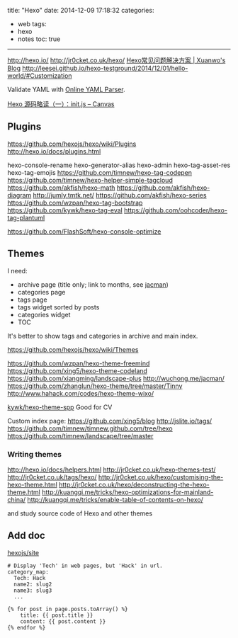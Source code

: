 title: "Hexo"
date: 2014-12-09 17:18:32
categories:
- web
tags:
- hexo
- notes
toc: true
---

http://hexo.io/
http://jr0cket.co.uk/hexo/
[Hexo常见问题解决方案 | Xuanwo's Blog](http://xuanwo.org/2014/08/14/hexo-usual-problem/)
http://leesei.github.io/hexo-testground/2014/12/01/hello-world/#Customization

Validate YAML with [Online YAML Parser](http://yaml-online-parser.appspot.com/).

[Hexo 源码略读（一）：init.js – Canvas](http://cinvro.com/post/hexo-source-1/)

<!-- more -->

## Plugins

https://github.com/hexojs/hexo/wiki/Plugins
http://hexo.io/docs/plugins.html

hexo-console-rename
hexo-generator-alias
hexo-admin
hexo-tag-asset-res
hexo-tag-emojis
https://github.com/timnew/hexo-tag-codepen
https://github.com/timnew/hexo-helper-simple-tagcloud
https://github.com/akfish/hexo-math
https://github.com/akfish/hexo-diagram http://jumly.tmtk.net/
https://github.com/akfish/hexo-series
https://github.com/wzpan/hexo-tag-bootstrap
https://github.com/kywk/hexo-tag-eval
https://github.com/oohcoder/hexo-tag-plantuml

https://github.com/FlashSoft/hexo-console-optimize

## Themes

I need: 
- archive page (title only; link to months, see [jacman](http://wuchong.me/jacman/archives/))
- categories page
- tags page
- tags widget sorted by posts
- categories widget
- TOC

It's better to show tags and categories in archive and main index.

https://github.com/hexojs/hexo/wiki/Themes

https://github.com/wzpan/hexo-theme-freemind
https://github.com/xing5/hexo-theme-codeland
https://github.com/xiangming/landscape-plus
http://wuchong.me/jacman/
https://github.com/zhanglun/hexo-theme/tree/master/Tinny
http://www.hahack.com/codes/hexo-theme-wixo/

[kywk/hexo-theme-spp](https://github.com/kywk/hexo-theme-spp) Good for CV

Custom index page:
https://github.com/xing5/blog
http://jslite.io/tags/
https://github.com/timnew/timnew.github.com/tree/hexo 
https://github.com/timnew/landscape/tree/master

### Writing themes

http://hexo.io/docs/helpers.html
http://jr0cket.co.uk/hexo-themes-test/
http://jr0cket.co.uk/tags/hexo/
http://jr0cket.co.uk/hexo/customising-the-hexo-theme.html
http://jr0cket.co.uk/hexo/deconstructing-the-hexo-theme.html
http://kuangqi.me/tricks/hexo-optimizations-for-mainland-china/
http://kuangqi.me/tricks/enable-table-of-contents-on-hexo/

and study source code of Hexo and other themes

## Add doc

[hexojs/site](https://github.com/hexojs/site)

```
# Display 'Tech' in web pages, but 'Hack' in url.
category_map:
  Tech: Hack
  name2: slug2
  name3: slug3
  ...
```

```
{% for post in page.posts.toArray() %}
    title: {{ post.title }}
    content: {{ post.content }}
{% endfor %}
```
